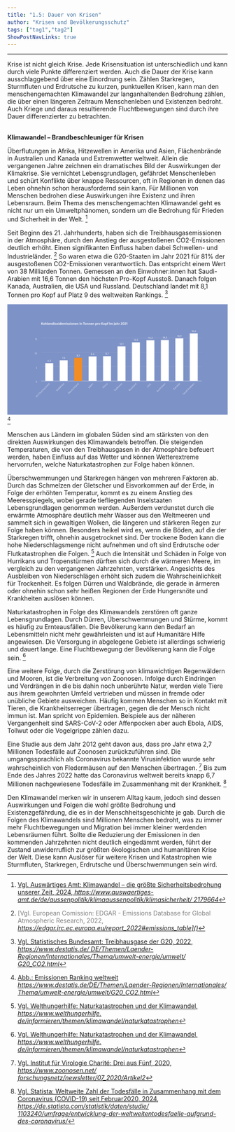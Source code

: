 ```yaml
---
title: "1.5: Dauer von Krisen"
author: "Krisen und Bevölkerungsschutz"
tags: ["tag1","tag2"]
ShowPostNavLinks: true
---
```

***
Krise ist nicht gleich Krise. Jede Krisensituation ist unterschiedlich
und kann durch viele Punkte differenziert werden. Auch die Dauer
der Krise kann ausschlaggebend über eine Einordnung sein.
Zählen Starkregen, Sturmfluten und Erdrutsche zu kurzen,
punktuellen Krisen, kann man den menschengemachten Klimawandel
zur langanhaltenden Bedrohung zählen, die über einen
längeren Zeitraum Menschenleben und Existenzen bedroht.
Auch Kriege und daraus resultierende Fluchtbewegungen sind
durch ihre Dauer differenzierter zu betrachten.

<br>
<b> Klimawandel – Brandbeschleuniger für Krisen </b>

Überflutungen in Afrika, Hitzewellen in Amerika und Asien, Flächenbrände
in Australien und Kanada und Extremwetter weltweit.
Allein die vergangenen Jahre zeichnen ein dramatisches Bild der
Auswirkungen der Klimakrise. Sie vernichtet Lebensgrundlagen,
gefährdet Menschenleben und schürt Konflikte über knappe
Ressourcen, oft in Regionen in denen das Leben ohnehin schon
herausfordernd sein kann. Für Millionen von Menschen bedrohen
diese Auswirkungen ihre Existenz und ihren Lebensraum. Beim
Thema des menschengemachten Klimawandel geht es nicht
nur um ein Umweltphänomen, sondern um die Bedrohung für
Frieden und Sicherheit in der Welt. [^1]

Seit Beginn des 21. Jahrhunderts, haben sich die Treibhausgasemissionen
in der Atmosphäre, durch den Anstieg der ausgestoßenen
CO2-Emissionen deutlich erhöht. Einen signifikanten
Einfluss haben dabei Schwellen- und Industrieländer. [^2]  So waren
etwa die G20-Staaten im Jahr 2021 für 81% der ausgestoßenen
CO2-Emissionen verantwortlich. Das entspricht einem Wert
von 38 Milliarden Tonnen. Gemessen an den Einwohner:innen hat Saudi-Arabien mit 16,6 Tonnen den höchsten Pro-Kopf Ausstoß. Danach folgen Kanada, Australien, die USA und Russland.
Deutschland landet mit 8,1 Tonnen pro Kopf auf Platz 9 des weltweiten Rankings. [^3]

![Emissionen Ranking weltweit](G5_Emissionen_RGB.jpg)[^4]

Menschen aus Ländern im globalen Süden sind am stärksten
von den direkten Auswirkungen des Klimawandels betroffen.
Die steigenden Temperaturen, die von den Treibhausgasen in der
Atmosphäre befeuert werden, haben Einfluss auf das Wetter und
können Wetterextreme hervorrufen, welche Naturkatastrophen
zur Folge haben können.

Überschwemmungen und Starkregen hängen von mehreren
Faktoren ab. Durch das Schmelzen der Gletscher und Eisvorkommen
auf der Erde, in Folge der erhöhten Temperatur,
kommt es zu einem Anstieg des Meeresspiegels, wobei gerade
tiefliegenden Inselstaaten Lebensgrundlagen genommen werden.
Außerdem verdunstet durch die erwärmte Atmosphäre deutlich
mehr Wasser aus den Weltmeeren und sammelt sich in gewaltigen Wolken, die längeren und stärkeren Regen zur Folge haben können. Besonders heikel wird es, wenn die Böden, auf die der
Starkregen trifft, ohnehin ausgetrocknet sind. Der trockene
Boden kann die hohe Niederschlagsmenge nicht aufnehmen
und oft sind Erdrutsche oder Flutkatastrophen die Folgen. [^5]
Auch die Intensität und Schäden in Folge von Hurrikans und
Tropenstürmen dürften sich durch die wärmeren Meere, im
vergleich zu den vergangenen Jahrzehnten, verstärken. Angesichts
des Ausbleiben von Niederschlägen erhöht sich zudem
die Wahrscheinlichkeit für Trockenheit. Es folgen Dürren und
Waldbrände, die gerade in ärmeren oder ohnehin schon sehr
heißen Regionen der Erde Hungersnöte und Krankheiten auslösen
können.

Naturkatastrophen in Folge des Klimawandels zerstören oft
ganze Lebensgrundlagen. Durch Dürren, Überschwemmungen
und Stürme, kommt es häufig zu Ernteausfällen. Die Bevölkerung
kann den Bedarf an Lebensmitteln nicht mehr gewährleisten und
ist auf Humanitäre Hilfe angewiesen. Die Versorgung in abgelegene
Gebiete ist allerdings schwierig und dauert lange. Eine Fluchtbewegung
der Bevölkerung kann die Folge sein. [^6]

Eine weitere Folge, durch die Zerstörung von klimawichtigen
Regenwäldern und Mooren, ist die Verbreitung von Zoonosen.
Infolge durch Eindringen und Verdrängen in die bis dahin noch
unberührte Natur, werden viele Tiere aus ihrem gewohnten
Umfeld vertrieben und müssen in fremde oder unübliche Gebiete
ausweichen. Häufig kommen Menschen so in Kontakt mit Tieren,
die Krankheitserreger übertragen, gegen die der Mensch nicht
immun ist. Man spricht von Epidemien. Beispiele aus der näheren
Vergangenheit sind SARS-CoV-2 oder Affenpocken aber auch
Ebola, AIDS, Tollwut oder die Vogelgrippe zählen dazu.

Eine Studie aus dem Jahr 2012 geht davon aus, dass pro Jahr etwa
2,7 Millionen Todesfälle auf Zoonosen zurückzuführen sind. Die
umgangssprachlich als Coronavirus bekannte Virusinfektion wurde
sehr wahrscheinlich von Fledermäusen auf den Menschen übertragen.
[^7]  Bis zum Ende des Jahres 2022 hatte das Coronavirus
weltweit bereits knapp 6,7 Millionen nachgewiesene Todesfälle
im Zusammenhang mit der Krankheit. [^8]

Den Klimawandel merken wir in unserem Alltag kaum, jedoch
sind dessen Auswirkungen und Folgen die wohl größte Bedrohung
und Existenzgefährdung, die es in der Menschheitsgeschichte je
gab. Durch die Folgen des Klimawandels sind Millionen Menschen
bedroht, was zu immer mehr Fluchtbewegungen und Migration
bei immer kleiner werdenden Lebensräumen führt. Sollte die
Reduzierung der Emissionen in den kommenden Jahrzehnten
nicht deutlich eingedämmt werden, führt der Zustand unwiderruflich
zur größten ökologischen und humanitären Krise der Welt.
Diese kann Auslöser für weitere Krisen und Katastrophen wie
Sturmfluten, Starkregen, Erdrutsche und Überschwemmungen
sein wird.

[^1]: <font color="grey">[Vgl. Auswärtiges Amt: Klimawandel – die größte Sicherheitsbedrohung unserer Zeit,
2024, <i> <u> https://www.auswaertiges-amt.de/de/aussenpolitik/klimaaussenpolitik/klimasicherheit/
2179664]()</font></u></i>
[^2]: <font color="grey">[Vgl. European Comission: EDGAR - Emissions Database for Global Atmospheric Research,
2022, <i> <u> https://edgar.jrc.ec.europa.eu/report_2022#emissions_table]()</font></u></i>
[^3]: <font color="grey">[Vgl. Statistisches Bundesamt: Treibhausgase der G20, 2022, <i> <u> https://www.destatis.de/
DE/Themen/Laender-Regionen/Internationales/Thema/umwelt-energie/umwelt/
G20_CO2.html]()</font></u></i>
[^4]: <font color="grey">[Abb.: Emissionen Ranking weltweit <i> <u> https://www.destatis.de/DE/Themen/Laender-Regionen/Internationales/
Thema/umwelt-energie/umwelt/G20_CO2.html]()</font></u></i>
[^5]: <font color="grey">[Vgl. Welthungerhilfe: Naturkatastrophen und der Klimawandel, <i> <u>  https://www.welthungerhilfe.
de/informieren/themen/klimawandel/naturkatastrophen]()</font></u></i>
[^6]: <font color="grey">[Vgl. Welthungerhilfe: Naturkatastrophen und der Klimawandel, <i> <u>  https://www.welthungerhilfe.
de/informieren/themen/klimawandel/naturkatastrophen]()</font></u></i>
[^7]: <font color="grey">[Vgl. Institut für Virologie Charité: Drei aus Fünf, 2020, <i> <u>  https://www.zoonosen.net/
forschungsnetz/newsletter/07_2020/Artikel2]()</font></u></i>
[^8]: <font color="grey">[Vgl. Statista: Weltweite Zahl der Todesfälle in Zusammenhang mit dem Coronavirus
(COVID-19) seit Februar2020, 2024, <i> <u> https://de.statista.com/statistik/daten/studie/
1103240/umfrage/entwicklung-der-weltweitentodesfaelle-aufgrund-des-coronavirus/]()</font></u></i>